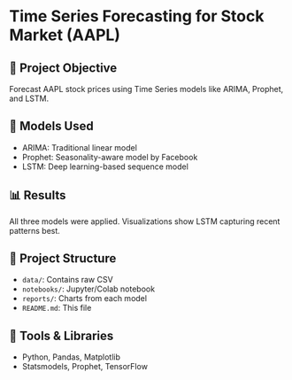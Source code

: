 # Time Series Forecasting for Stock Market (AAPL)

## 📌 Project Objective
Forecast AAPL stock prices using Time Series models like ARIMA, Prophet, and LSTM.

## 🧠 Models Used
- ARIMA: Traditional linear model
- Prophet: Seasonality-aware model by Facebook
- LSTM: Deep learning-based sequence model

## 📊 Results
All three models were applied. Visualizations show LSTM capturing recent patterns best.

## 📁 Project Structure
- `data/`: Contains raw CSV
- `notebooks/`: Jupyter/Colab notebook
- `reports/`: Charts from each model
- `README.md`: This file

## 🧪 Tools & Libraries
- Python, Pandas, Matplotlib
- Statsmodels, Prophet, TensorFlow
